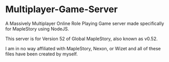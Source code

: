 Multiplayer-Game-Server
=======================

A Massively Multiplayer Online Role Playing Game server made specifically for MapleStory using NodeJS.

This server is for Version 52 of Global MapleStory, also known as v0.52.

I am in no way affiliated with MapleStory, Nexon, or Wizet and all of these files have been created by myself.

